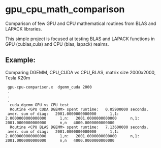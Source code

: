 gpu_cpu_math_comparison
=======================

Comparison of few GPU and CPU mathematical routines from BLAS and LAPACK libraries.

This simple project is focused at testing BLAS and LAPACK functions in GPU (cublas,cula)
and CPU (blas, lapack) realms.

Example:
--------
Comparing DGEMM, CPU_CUDA vs CPU_BLAS, matrix size 2000x2000, Tesla K20m 
```
 gpu-cpu-comparison.x  dgemm_cuda 2000
 .
 .
 .
  cuda_dgemm GPU vs CPU test
  Routine <GPU CUDA DGEMM> spent runtime:   0.05900000 seconds.
 aver. sum of diag:   2001.0000000000000      1,1:   2.0000000000000000      1,n:   2001.0000000000000      n,1:   2001.0000000000000      n,n   4000.0000000000000 
  Routine <CPU BLAS DGEMM> spent runtime:   7.13600000 seconds.
 aver. sum of diag:   2001.0000000000000      1,1:   2.0000000000000000      1,n:   2001.0000000000000      n,1:   2001.0000000000000      n,n   4000.0000000000000 
```
